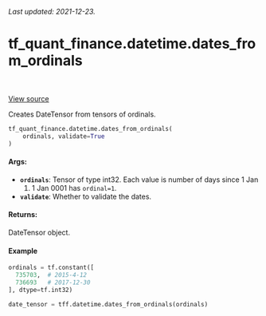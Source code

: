 <!--
This file is generated by a tool. Do not edit directly.
For open-source contributions the docs will be updated automatically.
-->

*Last updated: 2021-12-23.*

<div itemscope itemtype="http://developers.google.com/ReferenceObject">
<meta itemprop="name" content="tf_quant_finance.datetime.dates_from_ordinals" />
<meta itemprop="path" content="Stable" />
</div>

# tf_quant_finance.datetime.dates_from_ordinals

<!-- Insert buttons and diff -->

<table class="tfo-notebook-buttons tfo-api" align="left">
</table>

<a target="_blank" href="https://github.com/google/tf-quant-finance/blob/master/tf_quant_finance/datetime/date_tensor.py">View source</a>



Creates DateTensor from tensors of ordinals.

```python
tf_quant_finance.datetime.dates_from_ordinals(
    ordinals, validate=True
)
```



<!-- Placeholder for "Used in" -->


#### Args:


* <b>`ordinals`</b>: Tensor of type int32. Each value is number of days since 1 Jan
  0001. 1 Jan 0001 has `ordinal=1`.
* <b>`validate`</b>: Whether to validate the dates.


#### Returns:

DateTensor object.


#### Example

```python
ordinals = tf.constant([
  735703,  # 2015-4-12
  736693   # 2017-12-30
], dtype=tf.int32)

date_tensor = tff.datetime.dates_from_ordinals(ordinals)
```